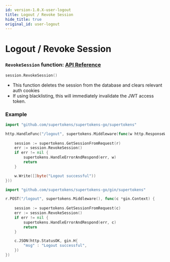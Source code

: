 ```yaml
---
id: version-1.0.X-user-logout
title: Logout / Revoke Session
hide_title: true
original_id: user-logout
---
```


# Logout / Revoke Session

### `RevokeSession` function: [API Reference](../api-reference/session-object/revoke-session)
```go
session.RevokeSession()
```
- This function deletes the session from the database and clears relevant auth cookies
- If using blacklisting, this will immediately invalidate the JWT access token.

<div class="divider"></div>

### Example

<!--DOCUSAURUS_CODE_TABS-->
<!--Mux or net/http-->
```go
import "github.com/supertokens/supertokens-go/supertokens"

http.HandleFunc("/logout", supertokens.Middleware(func(w http.ResponseWriter, r *http.Request) {
    
    session := supertokens.GetSessionFromRequest(r)
    err := session.RevokeSession()
    if err != nil {
        supertokens.HandleErrorAndRespond(err, w)
        return
    }

    w.Write([]byte("Logout successful"))
}))
```
<!--Gin-->
```go
import "github.com/supertokens/supertokens-go/gin/supertokens"

r.POST("/logout", supertokens.Middleware(), func(c *gin.Context) {
    
    session := supertokens.GetSessionFromRequest(c)
    err := session.RevokeSession()
    if err != nil {
        supertokens.HandleErrorAndRespond(err, c)
        return
    }

    c.JSON(http.StatusOK, gin.H{ 
        "msg" : "Logout successful", 
    })
})
```
<!--END_DOCUSAURUS_CODE_TABS-->
